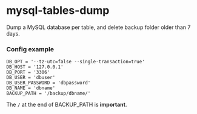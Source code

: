 # mysql-tables-dump
Dump a MySQL database per table, and delete backup folder older than 7 days.

### Config example
```
DB_OPT = '--tz-utc=false --single-transaction=true'
DB_HOST = '127.0.0.1'
DB_PORT = '3306'
DB_USER = 'dbuser'
DB_USER_PASSWORD = 'dbpassword'
DB_NAME = 'dbname'
BACKUP_PATH = '/backup/dbname/'
```
The `/` at the end of BACKUP_PATH is **important**.

